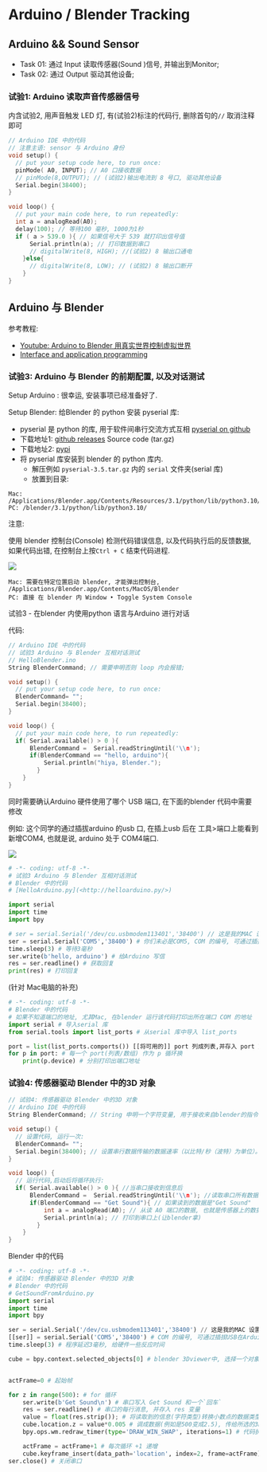 # Arduino / Blender Tracking

## Arduino && Sound Sensor
-   Task 01: 通过 Input 读取传感器(Sound )信号, 并输出到Monitor;
-   Task 02: 通过 Output 驱动其他设备;

### 试验1: Arduino 读取声音传感器信号

内含试验2, 用声音触发 LED 灯, 有(试验2)标注的代码行, 删除首句的`//` 取消注释即可

```C
// Arduino IDE 中的代码 
// 注意主语: sensor 与 Arduino 身份
void setup() {
  // put your setup code here, to run once:
  pinMode( A0, INPUT); // A0 口接收数据
  // pinMode(8,OUTPUT); // (试验2)输出电流到 8 号口, 驱动其他设备
  Serial.begin(38400);
}

void loop() {
  // put your main code here, to run repeatedly:
  int a = analogRead(A0);
  delay(100); // 等待100 毫秒, 1000为1秒
  if ( a > 539.0 ){ // 如果信号大于 539 就打印出信号值
      Serial.println(a); // 打印数据到串口
      // digitalWrite(8, HIGH); //(试验2) 8 输出口通电
    }else{
      // digitalWrite(8, LOW); // (试验2) 8 输出口断开
    }
}
```

## Arduino 与 Blender

参考教程:

-   [Youtube: Arduino to Blender 用真实世界控制虚拟世界](https://www.youtube.com/watch?v=CypV9pPTCXo&t=1495s)
-   [Interface and application programming](http://fabacademy.org/2021/labs/napoli/students/oleksandr-romanko/assignments/Week_14/)

### 试验3: Arduino 与 Blender 的前期配置, 以及对话测试

Setup Arduino : 很幸运, 安装事项已经准备好了.

Setup Blender: 给Blender 的 python 安装 pyserial 库:

-   pyserial 是 python 的库, 用于软件间串行交流方式互相 [pyserial on github](https://github.com/pyserial/pyserial)
-   下载地址1: [github releases](https://github.com/pyserial/pyserial/releases/) Source code (tar.gz)
-   下载地址2: [pypi](https://pypi.org/project/pyserial/#files)
-   将 pyserial 库安装到 blender 的 python 库内.
    -   解压例如 `pyserial-3.5.tar.gz` 内的 `serial` 文件夹(serial 库)
    -   放置到目录:

```
Mac: /Applications/Blender.app/Contents/Resources/3.1/python/lib/python3.10/
PC: /blender/3.1/python/lib/python3.10/
```

注意:

使用 blender 控制台(Console) 检测代码错误信息, 以及代码执行后的反馈数据, 如果代码出错, 在控制台上按`Ctrl + C` 结束代码进程.

![](https://i.imgur.com/7BcmXPs.png)


```
Mac: 需要在特定位置启动 blender, 才能弹出控制台, /Applications/Blender.app/Contents/MacOS/Blender
PC: 直接 在 blender 内 Window ‣ Toggle System Console
```

试验3 - 在blender 内使用python 语言与Arduino 进行对话

代码:

```C
// Arduino IDE 中的代码 
// 试验3 Arduino 与 Blender 互相对话测试
// HelloBlender.ino
String BlenderCommand; // 需要申明否则 loop 内会报错;

void setup() {
  // put your setup code here, to run once:
  BlenderCommand= "";
  Serial.begin(38400);
}

void loop() {
  // put your main code here, to run repeatedly:
  if( Serial.available() > 0 ){
      BlenderCommand =  Serial.readStringUntil('\\n');
      if(BlenderCommand == "hello, arduino"){
          Serial.println("hiya, Blender.");
        }
    }
}
```

同时需要确认Arduino 硬件使用了哪个 USB 端口, 在下面的blender 代码中需要修改

例如: 这个同学的通过插拔arduino 的usb 口, 在插上usb 后在 工具>端口上能看到新增COM4, 也就是说, arduino 处于 COM4端口.

![](https://i.imgur.com/2bu6fWB.png)


```python
# -*- coding: utf-8 -*-
# 试验3 Arduino 与 Blender 互相对话测试 
# Blender 中的代码
# [HelloArduino.py](<http://helloarduino.py/>)

import serial
import time
import bpy

# ser = serial.Serial('/dev/cu.usbmodem113401','38400') // 这是我的MAC 设置
ser = serial.Serial('COM5','38400') # 你们未必是COM5, COM 的编号, 可通过插拔USB在Arduino IDE 查看 `Tool > Port` 判断, Mac 可通过下方的代码获取
time.sleep(3) # 等待3毫秒
ser.write(b'hello, arduino') # 给Arduino 写信
res = ser.readline() # 获取回复
print(res) # 打印回复
```

(针对 Mac电脑的补充)

```python
# -*- coding: utf-8 -*-
# Blender 中的代码
# 如果不知道端口的地址, 尤其Mac, 在blender 运行该代码打印出所在端口 COM 的地址
import serial # 导入serial 库
from serial.tools import list_ports # 从serial 库中导入 list_ports

port = list(list_ports.comports()) [[将可用的]] port 列成列表,并存入 port 变量
for p in port: # 每一个 port(列表/数组) 作为 p 循环换
    print(p.device) # 分别打印出端口地址
```

### 试验4: 传感器驱动 Blender 中的3D 对象

```C
// 试验4: 传感器驱动 Blender 中的3D 对象
// Arduino IDE 中的代码 
String BlenderCommand; // String 申明一个字符变量, 用于接收来自blender的指令, 名字随意

void setup() {
  // 设置代码, 运行一次:
  BlenderCommand= ""; 
  Serial.begin(38400); // 设置串行数据传输的数据速率（以比特/秒（波特）为单位）。要与计算机通信，请使用以下速率之一.例如:9600、14400、19200、28800、38400、57600 或 115200
}

void loop() {
  // 运行代码,启动后将循环执行:
  if( Serial.available() > 0 ){ //当串口接收到信息后
      BlenderCommand =  Serial.readStringUntil('\\n'); //读取串口所有数据，直到收到换行符
      if(BlenderCommand == "Get Sound"){ // 如果读到的数据是"Get Sound"
          int a = analogRead(A0); // 从读 A0 端口的数据, 也就是传感器上的数据 
          Serial.println(a); // 打印到串口上(让blender拿)
        }
    }
}
```

Blender 中的代码
```python
# -*- coding: utf-8 -*-
# 试验4: 传感器驱动 Blender 中的3D 对象
# Blender 中的代码
# GetSoundFromArduino.py
import serial
import time
import bpy

ser = serial.Serial('/dev/cu.usbmodem113401','38400') // 这是我的MAC 设置
[[ser]] = serial.Serial('COM5','38400') # COM 的编号, 可通过插拔USB在Arduino IDE 查看 `Tool > Port` 判断 
time.sleep(3) # 程序延迟3毫秒, 给硬件一些反应时间

cube = bpy.context.selected_objects[0] # blender 3Dviewer中, 选择一个对象, 并存入 `cube`变量中


actFrame=0 # 起始帧

for z in range(500): # for 循环
    ser.write(b'Get Sound\n') # 串口写入 Get Sound 和一个`回车`
    res = ser.readline() # 串口的每行消息, 并存入 res 变量
    value = float(res.strip()); # 将读取到的信息(字符类型)转换小数点的数据类型, (因为字符串不能参与运算)
    cube.location.z = value*0.005 # 调成数据(例如是500变成2.5), 传给所选的3D对象的 Z 轴方向 
    bpy.ops.wm.redraw_timer(type='DRAW_WIN_SWAP', iterations=1) # 代码执行期间, blender 是不可操作的, 画面将会是停止的, 所以这行代码是为了强行刷新刷新3D 视图

    actFrame = actFrame+1 # 每次循环 +1 递增
    cube.keyframe_insert(data_path='location', index=2, frame=actFrame) # 每次循环, 记录所选的3D对象的 Z 轴的数值, 并记录关键帧 
ser.close() # 关闭串口
```